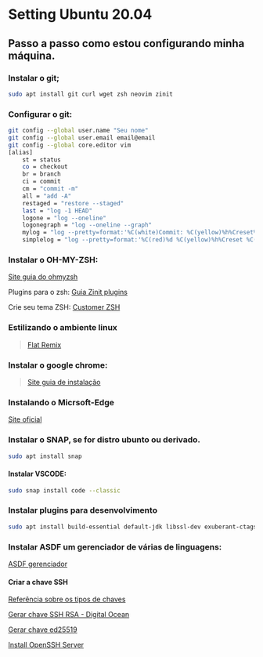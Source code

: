 # Setting Ubuntu 20.04
## Passo a passo como estou configurando **minha máquina**.

### Instalar o git;
~~~bash
sudo apt install git curl wget zsh neovim zinit
~~~

### Configurar o git:
~~~bash
git config --global user.name "Seu nome"
git config --global user.email email@email
git config --global core.editor vim
[alias]
	st = status
	co = checkout
	br = branch
	ci = commit
	cm = "commit -m"
	all = "add -A"
	restaged = "restore --staged"
	last = "log -1 HEAD"
	logone = "log --oneline"
	logonegraph = "log --oneline --graph"
	mylog = "log --pretty=format:'%C(white)Commit: %C(yellow)%h%Creset%C(white), by %C(yellow)%an%Creset%C(white) was %C(yellow)%cr%Creset%C(red)%d %n%C(green)%s%Creset %n%b'"
	simplelog = "log --pretty=format:'%C(red)%d %C(yellow)%h%Creset %C(green)%s%Creset %b'"
~~~

### Instalar o OH-MY-ZSH: 

[Site guia do ohmyzsh](https://github.com/ohmyzsh/ohmyzsh)

Plugins para o zsh: [Guia Zinit plugins](https://github.com/zdharma/zinit)

Crie seu tema ZSH: [Customer ZSH](https://blog.carbonfive.com/writing-zsh-themes-a-quickref/)

### Estilizando o ambiente linux
> [Flat Remix](https://drasite.com/)

### Instalar o google chrome: 
> [Site guia de instalação](https://pt.wikihow.com/Instalar-o-Google-Chrome-Usando-o-Terminal-no-Linux;)

### Instalando o Micrsoft-Edge
[Site oficial](https://www.microsoftedgeinsider.com/pt-br/download?platform=linux-deb)

### Instalar o SNAP, se for distro ubunto ou derivado. 
~~~bash
sudo apt install snap
~~~

#### Instalar VSCODE: 
~~~bash
sudo snap install code --classic
~~~

### Instalar plugins para desenvolvimento
~~~bash
sudo apt install build-essential default-jdk libssl-dev exuberant-ctags ncurses-term ack-grep silversearcher-ag fontconfig imagemagick libmagickwand-dev software-properties common vim-gtk3 gcc g++ -y
~~~

### Instalar ASDF um gerenciador de várias de linguagens: 
[ASDF gerenciador](https://asdf-vm.com/#/core-manage-asdf)

#### Criar a chave SSH
[Referência sobre os tipos de chaves](https://goteleport.com/blog/comparing-ssh-keys/)

[Gerar chave SSH RSA - Digital Ocean](https://www.digitalocean.com/community/tutorials/how-to-set-up-ssh-keys-on-ubuntu-20-04-pt)

[Gerar chave ed25519](https://blog.peterruppel.de/ed25519-for-ssh/)

[Install OpenSSH Server](https://ubuntu.com/server/docs/service-openssh)
